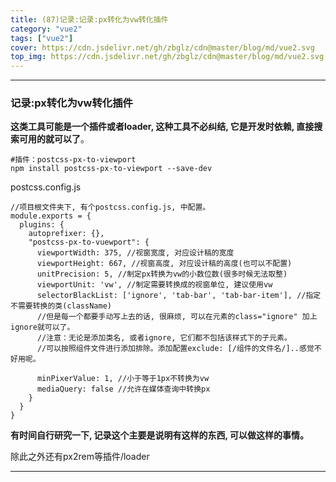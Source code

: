 ```yaml
---
title: (87)记录:记录:px转化为vw转化插件
category: "vue2"
tags: ["vue2"]
cover: https://cdn.jsdelivr.net/gh/zbglz/cdn@master/blog/md/vue2.svg
top_img: https://cdn.jsdelivr.net/gh/zbglz/cdn@master/blog/md/vue2.svg
---
```


***

### 记录:px转化为vw转化插件

**这类工具可能是一个插件或者loader,  这种工具不必纠结, 它是开发时依赖, 直接搜索可用的就可以了**。


    #插件：postcss-px-to-viewport
    npm install postcss-px-to-viewport --save-dev


postcss.config.js


    //项目根文件夹下, 有个postcss.config.js, 中配置。
    module.exports = {
      plugins: {
        autoprefixer: {},
        "postcss-px-to-vuewport": {
          viewportWidth: 375, //视窗宽度, 对应设计稿的宽度
          viewportHeight: 667, //视窗高度, 对应设计稿的高度(也可以不配置)
          unitPrecision: 5, //制定px转换为vw的小数位数(很多时候无法取整)
          viewportUnit: 'vw', //制定需要转换成的视窗单位, 建议使用vw
          selectorBlackList: ['ignore', 'tab-bar', 'tab-bar-item'], //指定不需要转换的类(className)
          //但是每一个都要手动写上去的话, 很麻烦, 可以在元素的class="ignore" 加上ignore就可以了。
          //注意：无论是添加类名, 或者ignore, 它们都不包括该样式下的子元素。
          //可以按照组件文件进行添加排除。添加配置exclude: [/组件的文件名/]..感觉不好用呢。
          
          minPixerValue: 1, //小于等于1px不转换为vw
          mediaQuery: false //允许在媒体查询中转换px
        }
      }
    }

**有时间自行研究一下, 记录这个主要是说明有这样的东西, 可以做这样的事情。**

除此之外还有px2rem等插件/loader


***